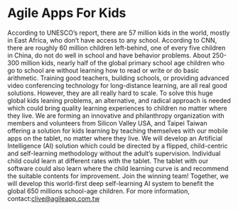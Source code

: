 # Agile Apps For Kids
According to UNESCO’s report, there are 57 million kids in the world, mostly in East Africa, who don’t have access to any school. According to CNN, there are roughly 60 million children left-behind, one of every five children in China, do not do well in school and have behavior problems. About 250-300 million kids, nearly half of the global primary school age children who go to school are without learning how to read or write or do basic arithmetic. Training good teachers, building schools, or providing advanced video conferencing technology for long-distance learning, are all real good solutions. However, they are all really hard to scale.
To solve this huge global kids leaning problems, an alternative, and radical approach is needed which could bring quality learning experiences to children no matter where they live.
We are forming an innovative and philanthropy organization with members and volunteers from Silicon Valley USA, and Taipei Taiwan offering a solution for kids learning by teaching themselves with our mobile apps on the tablet, no matter where they live. We will develop an Artificial Intelligence (AI) solution which could be directed by a flipped, child-centric and self-learning methodology without the adult’s supervision. Individual child could learn at different rates with the tablet. The tablet with our software could also learn where the child learning curve is and recommend the suitable contents for improvement.
Join the winning team! Together, we will develop this world-first deep self-learning AI system to benefit the global 650 millions school-age children.
For more information, contact:clive@agileapp.com.tw
